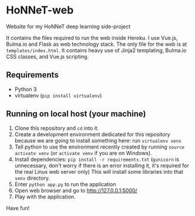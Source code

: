 # HoNNeT-web
Website for my HoNNeT deep learning side-project

It contains the files required to run the web inside Heroku. I use Vue.js,
Bulma.io and Flask as web technology stack.
The only file for the web is at `templates/index.html`. It contains heavy use of
Jinja2 templating, Bulma.io CSS classes, and Vue.js scripting.

## Requirements
- Python 3
- virtualenv (`pip install virtualenv`)

## Running on local host (your machine)
1. Clone this repository and `cd` into it.
2. Create a development environment dedicated for this repository because we are
   going to install something here: run `virtualenv venv`
3. Tell python to use the environment recently created by running `source
   activate venv` (or `activate venv` if you are on Windows).
4. Install dependencies: `pip install -r requirements.txt` (`gunicorn` is
   unnecessary, don't worry if there is an error installing it, it's required for
   the real Linux web server only)
   This will install some libraries into that `venv` directory.
5. Enter `python app.py` to run the application
6. Open web browser and go to http://127.0.0.1:5000/
7. Play with the application.

Have fun!
